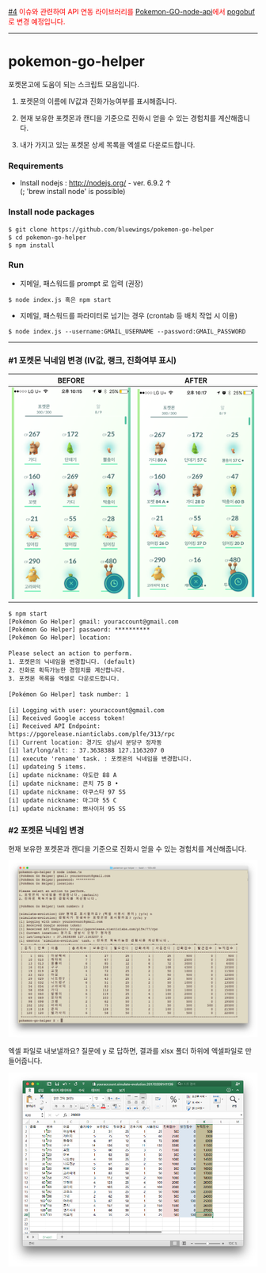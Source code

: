 <span style="color:red;">[#4](https://github.com/bluewings/pokemon-go-helper/issues/4) 이슈와 관련하여 API 연동 라이브러리를 [Pokemon-GO-node-api](https://github.com/Armax/Pokemon-GO-node-api)에서 [pogobuf](https://github.com/cyraxx/pogobuf)로 변경 예정입니다.</span>

---

# pokemon-go-helper

포켓몬고에 도움이 되는 스크립트 모음입니다.

1. 포켓몬의 이름에 IV값과 진화가능여부를 표시해줍니다.

2. 현재 보유한 포켓몬과 캔디을 기준으로 진화시 얻을 수 있는 경험치를 계산해줍니다.

3. 내가 가지고 있는 포켓몬 상세 목록을 엑셀로 다운로드합니다.

### Requirements
- Install nodejs : http://nodejs.org/ - ver. 6.9.2 ↑
<br>(; 'brew install node' is possible)

### Install node packages
```
$ git clone https://github.com/bluewings/pokemon-go-helper
$ cd pokemon-go-helper
$ npm install
```

### Run
- 지메일, 패스워드를 prompt 로 입력 (권장)
```
$ node index.js 혹은 npm start
```

- 지메일, 패스워드를 파라미터로 넘기는 경우 (crontab 등 배치 작업 시 이용)
```
$ node index.js --username:GMAIL_USERNAME --password:GMAIL_PASSWORD
```

----------

### #1 포켓몬 닉네임 변경 (IV값, 랭크, 진화여부 표시)

| BEFORE | AFTER |
|--------|-------|
| <img src="/sample/img/pokemons-before.jpeg" width="400"> | <img src="/sample/img/pokemons-after.jpeg" width="400"> |

```
$ npm start
[Pokémon Go Helper] gmail: youraccount@gmail.com
[Pokémon Go Helper] password: **********
[Pokémon Go Helper] location: 

Please select an action to perform.
1. 포켓몬의 닉네임을 변경합니다. (default)
2. 진화로 획득가능한 경험치를 계산합니다.
3. 포켓몬 목록을 엑셀로 다운로드합니다.

[Pokémon Go Helper] task number: 1

[i] Logging with user: youraccount@gmail.com
[i] Received Google access token!
[i] Received API Endpoint: https://pgorelease.nianticlabs.com/plfe/313/rpc
[i] Current location: 경기도 성남시 분당구 정자동
[i] lat/long/alt: : 37.3638388 127.1163207 0
[i] execute 'rename' task. : 포켓몬의 닉네임을 변경합니다.
[i] updateing 5 items.
[i] update nickname: 야도란 88 A
[i] update nickname: 콘치 75 B •
[i] update nickname: 아쿠스타 97 SS
[i] update nickname: 마그마 55 C
[i] update nickname: 쁘사이저 95 SS
```

### #2 포켓몬 닉네임 변경

현재 보유한 포켓몬과 캔디을 기준으로 진화시 얻을 수 있는 경험치를 계산해줍니다.

<img src="/sample/img/simulate-evolution.png">

엑셀 파일로 내보낼까요? 질문에 y 로 답하면, 결과를 xlsx 폴더 하위에 엑셀파일로 만들어줍니다.

<img src="/sample/img/simulate-evolution-xlsx.png">
